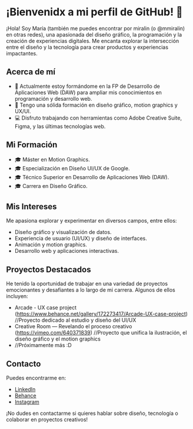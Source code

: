 # ¡Bienvenidx a mi perfil de GitHub! 👋

¡Hola! Soy María (también me puedes encontrar por miralin (o @mmiralin) en otras redes), una apasionada del diseño gráfico, la programación y la creación de experiencias digitales. Me encanta explorar la intersección entre el diseño y la tecnología para crear productos y experiencias impactantes.

## Acerca de mí

- 🌱 Actualmente estoy formándome en la FP de Desarrollo de Aplicaciones Web (DAW) para ampliar mis conocimientos en programación y desarrollo web.
- 💼 Tengo una sólida formación en diseño gráfico, motion graphics y UX/UI.
- 💻 Disfruto trabajando con herramientas como Adobe Creative Suite, Figma, y las últimas tecnologías web.

## Mi Formación

- 🎓 Máster en Motion Graphics.
- 🎓 Especialización en Diseño UI/UX de Google.
- 🎓 Técnico Superior en Desarrollo de Aplicaciones Web (DAW).
- 🎓 Carrera en Diseño Gráfico.

## Mis Intereses

Me apasiona explorar y experimentar en diversos campos, entre ellos:

- Diseño gráfico y visualización de datos.
- Experiencia de usuario (UI/UX) y diseño de interfaces.
- Animación y motion graphics.
- Desarrollo web y aplicaciones interactivas.

## Proyectos Destacados

He tenido la oportunidad de trabajar en una variedad de proyectos emocionantes y desafiantes a lo largo de mi carrera. Algunos de ellos incluyen:

- Arcade - UX case project (https://www.behance.net/gallery/172273417/Arcade-UX-case-project) //Proyecto dedicado al estudio y diseño del UI/UX
- Creative Room — Revelando el proceso creativo (https://vimeo.com/640371839) //Proyecto que unifica la ilustración, el diseño gráfico y el motion graphics
- //Próximamente más :D

## Contacto

Puedes encontrarme en:

- [LinkedIn](https://www.linkedin.com/in/mmiragalindo/)
- [Behance](https://www.behance.net/miralin)
- [Instagram](https://www.instagram.com/mmiralin/)

¡No dudes en contactarme si quieres hablar sobre diseño, tecnología o colaborar en proyectos creativos!

